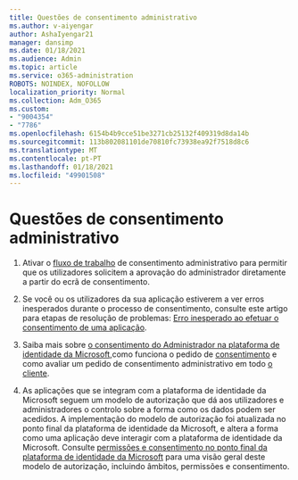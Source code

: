 ```yaml
---
title: Questões de consentimento administrativo
ms.author: v-aiyengar
author: AshaIyengar21
manager: dansimp
ms.date: 01/18/2021
ms.audience: Admin
ms.topic: article
ms.service: o365-administration
ROBOTS: NOINDEX, NOFOLLOW
localization_priority: Normal
ms.collection: Adm_O365
ms.custom:
- "9004354"
- "7786"
ms.openlocfilehash: 6154b4b9cce51be3271cb25132f409319d8da14b
ms.sourcegitcommit: 113b802081101de70810fc73938ea92f7518d8c6
ms.translationtype: MT
ms.contentlocale: pt-PT
ms.lasthandoff: 01/18/2021
ms.locfileid: "49901508"
---
```

# <a name="admin-consent-issues"></a>Questões de consentimento administrativo

1. Ativar o [fluxo de trabalho](https://docs.microsoft.com/azure/active-directory/manage-apps/configure-admin-consent-workflow) de consentimento administrativo para permitir que os utilizadores solicitem a aprovação do administrador diretamente a partir do ecrã de consentimento.

1. Se você ou os utilizadores da sua aplicação estiverem a ver erros inesperados durante o processo de consentimento, consulte este artigo para etapas de resolução de problemas: [Erro inesperado ao efetuar o consentimento de uma aplicação](https://docs.microsoft.com/azure/active-directory/manage-apps/application-sign-in-unexpected-user-consent-error).

1. Saiba mais sobre [o consentimento do Administrador na plataforma de identidade da Microsoft,](https://docs.microsoft.com/azure/active-directory/develop/v2-admin-consent)como funciona o pedido de [consentimento](https://docs.microsoft.com/azure/active-directory/develop/v2-admin-consent) e como avaliar um pedido de consentimento administrativo em todo [o cliente](https://docs.microsoft.com/azure/active-directory/manage-apps/manage-consent-requests#evaluating-a-request-for-tenant-wide-admin-consent).

1. As aplicações que se integram com a plataforma de identidade da Microsoft seguem um modelo de autorização que dá aos utilizadores e administradores o controlo sobre a forma como os dados podem ser acedidos. A implementação do modelo de autorização foi atualizada no ponto final da plataforma de identidade da Microsoft, e altera a forma como uma aplicação deve interagir com a plataforma de identidade da Microsoft. Consulte [permissões e consentimento no ponto final da plataforma de identidade da Microsoft](https://docs.microsoft.com/azure/active-directory/manage-apps/manage-consent-requests#evaluating-a-request-for-tenant-wide-admin-consent) para uma visão geral deste modelo de autorização, incluindo âmbitos, permissões e consentimento.